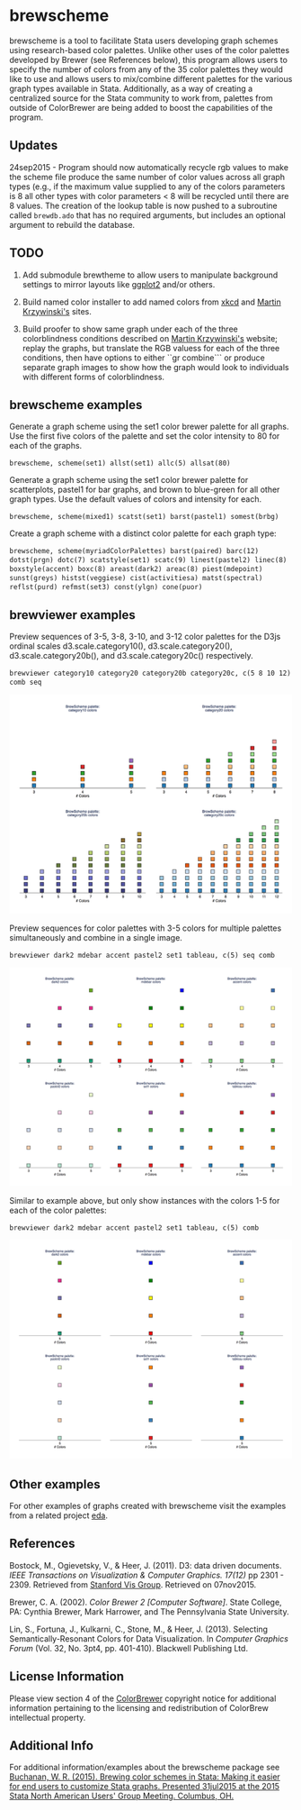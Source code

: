 # brewscheme
brewscheme is a tool to facilitate Stata users developing graph schemes using research-based color palettes.  Unlike other uses of the color palettes developed by Brewer (see References below), this program allows users to specify the number of colors from any of the 35 color palettes they would like to use and allows users to mix/combine different palettes for the various graph types available in Stata.  Additionally, as a way of creating a centralized source for the Stata community to work from, palettes from outside of ColorBrewer are being added to boost the capabilities of the program.

## Updates
24sep2015 - Program should now automatically recycle rgb values to make the scheme file produce the same number of color values across all graph types (e.g., if the maximum value supplied to any of the colors parameters is 8 all other types with color parameters < 8 will be recycled until there are 8 values.  The creation of the lookup table is now pushed to a subroutine called ```brewdb.ado``` that has no required arguments, but includes an optional argument to rebuild the database.  

## TODO

1.  Add submodule brewtheme to allow users to manipulate background settings to mirror layouts like [ggplot2](https://github.com/hadley/ggplot2) and/or others.

2.  Build named color installer to add named colors from [xkcd](http://xkcd.com/color/rgb.txt) and [Martin Krzywinski's](http://mkweb.bcgsc.ca/colorblind) sites.

3.  Build proofer to show same graph under each of the three colorblindness conditions described on [Martin Krzywinski's](http://mkweb.bcgsc.ca/colorblind) website; replay the graphs, but translate the RGB valuess for each of the three conditions, then have options to either ``gr combine``` or produce separate graph images to show how the graph would look to individuals with different forms of colorblindness.

## brewscheme examples
Generate a graph scheme using the set1 color brewer palette for all graphs.  Use the first five colors of the palette and set the color intensity to 80 for each of the graphs.

```
brewscheme, scheme(set1) allst(set1) allc(5) allsat(80)
```

Generate a graph scheme using the set1 color brewer palette for scatterplots, pastel1 for bar graphs, and brown to blue-green for all other graph types.  Use the default values of colors and intensity for each.

```
brewscheme, scheme(mixed1) scatst(set1) barst(pastel1) somest(brbg)
```

Create a graph scheme with a distinct color palette for each graph type:

```
brewscheme, scheme(myriadColorPalettes) barst(paired) barc(12) dotst(prgn) dotc(7) scatstyle(set1) scatc(9) linest(pastel2) linec(8) boxstyle(accent) boxc(8) areast(dark2) areac(8) piest(mdepoint) sunst(greys) histst(veggiese) cist(activitiesa) matst(spectral) reflst(purd) refmst(set3) const(ylgn) cone(puor)
```

## brewviewer examples

Preview sequences of 3-5, 3-8, 3-10, and 3-12 color palettes for the D3js ordinal scales 
d3.scale.category10(), d3.scale.category20(), d3.scale.category20b(), and d3.scale.category20c() 
respectively.  

```
brewviewer category10 category20 category20b category20c, c(5 8 10 12)  comb seq
```
![brewviewer Example 1](./brewviewerex1.png)


Preview sequences for color palettes with 3-5 colors for multiple palettes simultaneously and combine in a single image.
```
brewviewer dark2 mdebar accent pastel2 set1 tableau, c(5) seq comb
```
![brewviewer Example 2](./brewviewerex2.png)

Similar to example above, but only show instances with the colors 1-5 for each of the color palettes:
``` 
brewviewer dark2 mdebar accent pastel2 set1 tableau, c(5) comb
```
![brewviewer Example 3](./brewviewerex3.png)
 
## Other examples
For other examples of graphs created with brewscheme visit the examples from a related project [eda](https://github.com/wbuchanan/eda/blob/master/eda-example.pdf).
 
## References
Bostock, M., Ogievetsky, V., & Heer, J. (2011).  D3: data driven documents. _IEEE Transactions on Visualization & Computer Graphics. 17(12)_ pp 2301 - 2309. Retrieved from [Stanford Vis Group](http://vis.stanford.edu/papers/d3). Retrieved on 07nov2015.

Brewer, C. A. (2002). _Color Brewer 2 [Computer Software]_. State College, PA: Cynthia Brewer, Mark Harrower, and 
    The Pennsylvania State University.
    
Lin, S., Fortuna, J., Kulkarni, C., Stone, M., & Heer, J. (2013). Selecting Semantically-Resonant Colors for 
    Data Visualization. In _Computer Graphics Forum_ (Vol. 32, No. 3pt4, pp. 401-410).  Blackwell Publishing Ltd.

## License Information
Please view  section 4 of the [ColorBrewer](http://www.colorbrewer2.org) copyright notice for additional information pertaining to the licensing and redistribution of ColorBrew intellectual property.  

## Additional Info
For additional information/examples about the brewscheme package see [Buchanan, W. R. (2015). Brewing color schemes in Stata: Making it easier for end users to customize Stata graphs.  Presented 31jul2015 at the  2015 Stata North American Users' Group Meeting.  Columbus, OH.](http://www.stata.com/meeting/columbus15/abstracts/materials/columbus15_buchanan.pdf)


